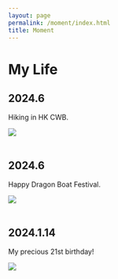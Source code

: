 ```yaml
---
layout: page
permalink: /moment/index.html
title: Moment
---
```


# My Life

## 2024.6

Hiking in HK CWB.
<br>

<div>
<img src="https://lutaoyan.github.io/images/moment/hike.jpg">
</div>

<br>

## 2024.6

Happy Dragon Boat Festival.
<br>
<div>
<img src="https://lutaoyan.github.io/images/moment/608.png">
</div>
<br>

## 2024.1.14

My precious 21st birthday!
<br>
<div>
<img src="https://lutaoyan.github.io/images/moment/21birth.jpg">
</div>
<br>

